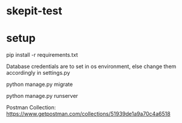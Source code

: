 # skepit-test

# setup

pip install -r requirements.txt

Database credentials are to set in os environment, else change them accordingly in settings.py

python manage.py migrate

python manage.py runserver


Postman Collection:
https://www.getpostman.com/collections/51939de1a9a70c4a6518
